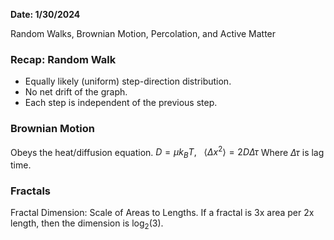 **Date: 1/30/2024**

Random Walks, Brownian Motion, Percolation, and Active Matter

### Recap: Random Walk
 - Equally likely (uniform) step-direction distribution.
 - No net drift of the graph.
 - Each step is independent of the previous step.

### Brownian Motion
Obeys the heat/diffusion equation.
$D = \mu k_B T, \ \ \ \langle\Delta x^2\rangle = 2D\Delta\tau$
Where $\Delta\tau$ is lag time.

### Fractals
Fractal Dimension: Scale of Areas to Lengths.
If a fractal is 3x area per 2x length, then the dimension is $\log_2\left(3\right)$.
 



